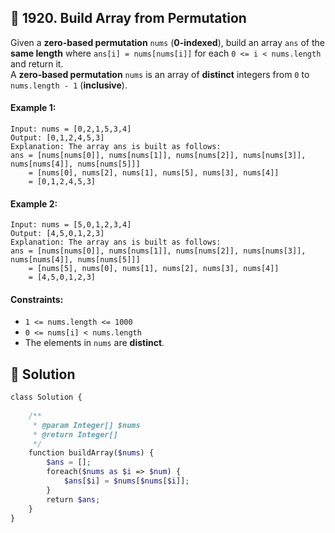 ## 📝 1920. Build Array from Permutation  
Given a **zero-based permutation** `nums` (**0-indexed**), build an array `ans` of the **same length** where `ans[i] = nums[nums[i]]` for each `0 <= i < nums.length` and return it.  
A **zero-based permutation** `nums` is an array of **distinct** integers from `0` to `nums.length - 1` (**inclusive**).  
     
  
#### Example 1:  

```
Input: nums = [0,2,1,5,3,4]
Output: [0,1,2,4,5,3]
Explanation: The array ans is built as follows: 
ans = [nums[nums[0]], nums[nums[1]], nums[nums[2]], nums[nums[3]], nums[nums[4]], nums[nums[5]]]
    = [nums[0], nums[2], nums[1], nums[5], nums[3], nums[4]]
    = [0,1,2,4,5,3]
```
#### Example 2:  

```
Input: nums = [5,0,1,2,3,4]
Output: [4,5,0,1,2,3]
Explanation: The array ans is built as follows:
ans = [nums[nums[0]], nums[nums[1]], nums[nums[2]], nums[nums[3]], nums[nums[4]], nums[nums[5]]]
    = [nums[5], nums[0], nums[1], nums[2], nums[3], nums[4]]
    = [4,5,0,1,2,3]
```
  
#### Constraints:  
+ `1 <= nums.length <= 1000`  
+ `0 <= nums[i] < nums.length`  
+ The elements in `nums` are **distinct**.  
  
## 📝 Solution 
```php  
class Solution {  
  
    /**  
     * @param Integer[] $nums  
     * @return Integer[]  
     */  
    function buildArray($nums) {  
        $ans = [];  
        foreach($nums as $i => $num) {  
            $ans[$i] = $nums[$nums[$i]];  
        }  
        return $ans;  
    }  
}  
```  
